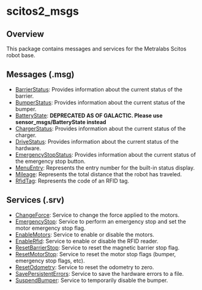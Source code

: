 # scitos2_msgs

## Overview
This package contains messages and services for the Metralabs Scitos robot base.

## Messages (.msg)
* [BarrierStatus](msg/BarrierStatus.msg): Provides information about the current status of the barrier.
* [BumperStatus](msg/BumperStatus.msg): Provides information about the current status of the bumper.
* [BatteryState](msg/BatteryState.msg): **DEPRECATED AS OF GALACTIC. Please use sensor_msgs/BatteryState instead**
* [ChargerStatus](msg/ChargerStatus.msg): Provides information about the current status of the charger.
* [DriveStatus](msg/DriveStatus.msg): Provides information about the current status of the hardware.
* [EmergencyStopStatus](msg/EmergencyStopStatus.msg): Provides information about the current status of the emergency stop button.
* [MenuEntry](msg/MenuEntry.msg): Represents the entry number for the built-in status display.
* [Mileage](msg/Mileage.msg): Represents the total distance that the robot has traveled.
* [RfidTag](msg/RfidTag.msg): Represents the code of an RFID tag.

## Services (.srv)
* [ChangeForce](srv/ChangeForce.srv): Service to change the force applied to the motors.
* [EmergencyStop](srv/EmergencyStop.srv): Service to perform an emergency stop and set the motor emergency stop flag.
* [EnableMotors](srv/EnableMotors.srv): Service to enable or disable the motors.
* [EnableRfid](srv/EnableRfid.srv): Service to enable or disable the RFID reader.
* [ResetBarrierStop](srv/ResetBarrierStop.srv): Service to reset the magnetic barrier stop flag.
* [ResetMotorStop](srv/ResetMotorStop.srv): Service to reset the motor stop flags (bumper, emergency stop flags, etc).
* [ResetOdometry](srv/ResetOdometry.srv): Service to reset the odometry to zero.
* [SavePersistentErrors](srv/SavePersistentErrors.srv): Service to save the hardware errors to a file.
* [SuspendBumper](srv/SuspendBumper.srv): Service to temporarily disable the bumper.